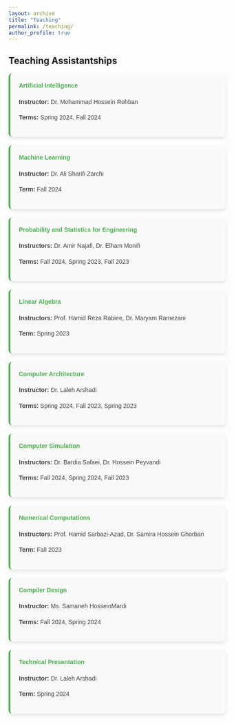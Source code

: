 ```yaml
---
layout: archive
title: "Teaching"
permalink: /teaching/
author_profile: true
---
```


## Teaching Assistantships

<div class="teaching-section">
  
  <div class="teach-card">
    <h4>Artificial Intelligence</h4>
    <p><strong>Instructor:</strong> Dr. Mohammad Hossein Rohban</p>
    <p><strong>Terms:</strong> Spring 2024, Fall 2024</p>
  </div>
  
  <div class="teach-card">
    <h4>Machine Learning</h4>
    <p><strong>Instructor:</strong> Dr. Ali Sharifi Zarchi</p>
    <p><strong>Term:</strong> Fall 2024</p>
  </div>

  <div class="teach-card">
    <h4>Probability and Statistics for Engineering</h4>
    <p><strong>Instructors:</strong> Dr. Amir Najafi, Dr. Elham Monifi</p>
    <p><strong>Terms:</strong> Fall 2024, Spring 2023, Fall 2023</p>
  </div>

  <div class="teach-card">
    <h4>Linear Algebra</h4>
    <p><strong>Instructors:</strong> Prof. Hamid Reza Rabiee, Dr. Maryam Ramezani</p>
    <p><strong>Term:</strong> Spring 2023</p>
  </div>

  <div class="teach-card">
    <h4>Computer Architecture</h4>
    <p><strong>Instructor:</strong> Dr. Laleh Arshadi</p>
    <p><strong>Terms:</strong> Spring 2024, Fall 2023, Spring 2023</p>
  </div>

  <div class="teach-card">
    <h4>Computer Simulation</h4>
    <p><strong>Instructors:</strong> Dr. Bardia Safaei, Dr. Hossein Peyvandi</p>
    <p><strong>Terms:</strong> Fall 2024, Spring 2024, Fall 2023</p>
  </div>

  <div class="teach-card">
    <h4>Numerical Computations</h4>
    <p><strong>Instructors:</strong> Prof. Hamid Sarbazi-Azad, Dr. Samira Hossein Ghorban</p>
    <p><strong>Term:</strong> Fall 2023</p>
  </div>

  <div class="teach-card">
    <h4>Compiler Design</h4>
    <p><strong>Instructor:</strong> Ms. Samaneh HosseinMardi</p>
    <p><strong>Terms:</strong> Fall 2024, Spring 2024</p>
  </div>

  <div class="teach-card">
    <h4>Technical Presentation</h4>
    <p><strong>Instructor:</strong> Dr. Laleh Arshadi</p>
    <p><strong>Term:</strong> Spring 2024</p>
  </div>

</div>

<style>
  /* Teaching Section and Card Styles */
  .teaching-section {
    display: grid;
    grid-template-columns: repeat(auto-fill, minmax(250px, 1fr));
    gap: 20px;
    font-family: Arial, sans-serif;
  }
  .teach-card {
    background-color: #f9f9f9;
    border-radius: 8px;
    padding: 20px;
    box-shadow: 0 4px 8px rgba(0, 0, 0, 0.1);
    border-left: 4px solid #4CAF50;
    transition: transform 0.3s ease, background-color 0.3s ease, box-shadow 0.3s ease;
    position: relative;
  }
  .teach-card:hover {
    transform: translateY(-5px) scale(1.02);
    background-color: #e8f5e9;
    box-shadow: 0 8px 16px rgba(0, 0, 0, 0.2);
  }

  /* Titles */
  .teach-card h4 {
    color: #4CAF50;
    margin-top: 0;
  }

  /* Paragraphs */
  .teach-card p {
    color: #444;
    line-height: 1.6;
  }
</style>

